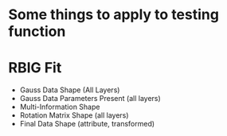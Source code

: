 # Some things to apply to testing function

# RBIG Fit

* Gauss Data Shape (All Layers)
* Gauss Data Parameters Present (all layers)
* Multi-Information Shape 
* Rotation Matrix Shape (all layers)
* Final Data Shape (attribute, transformed)


